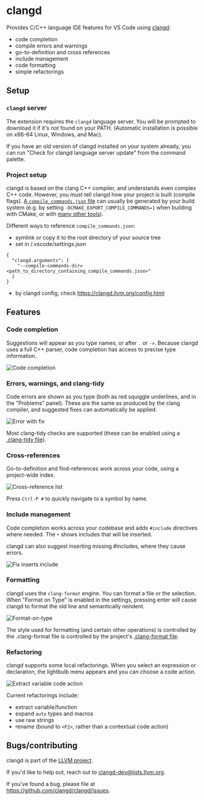 # clangd

Provides C/C++ language IDE features for VS Code using [clangd](https://clangd.llvm.org):

 - code completion
 - compile errors and warnings
 - go-to-definition and cross references
 - include management
 - code formatting
 - simple refactorings

## Setup

### `clangd` server

The extension requires the `clangd` language server.
You will be prompted to download it if it's not found on your PATH.
(Automatic installation is possible on x86-64 Linux, Windows, and Mac).

If you have an old version of clangd installed on your system already, you can
run "Check for clangd language server update" from the command palette.

### Project setup

clangd is based on the clang C++ compiler, and understands even complex C++
code.  However, you must tell clangd how your project is built (compile flags).
[A `compile_commands.json` file](http://clang.llvm.org/docs/JSONCompilationDatabase.html)
can usually be generated by your build system
(e.g. by setting `-DCMAKE_EXPORT_COMPILE_COMMANDS=1` when building with CMake,
or with
[many other tools](https://sarcasm.github.io/notes/dev/compilation-database.html)).

Different ways to reference `compile_commands.json`:
* symlink or copy it to the root directory of your source tree
* set in <project>/.vscode/settings.json<br>
```
{
  "clangd.arguments": [
    "--compile-commands-dir=<path_to_directory_containing_compile_commands.json>"
  ]
}
```
* by clangd config, check https://clangd.llvm.org/config.html


## Features

### Code completion

Suggestions will appear as you type names, or after `.` or `->`.
Because clangd uses a full C++ parser, code completion has access to precise
type information.

![Code completion](doc-assets/complete.png)

### Errors, warnings, and clang-tidy

Code errors are shown as you type (both as red squiggle underlines, and in the
"Problems" panel). These are the same as produced by the clang compiler, and
suggested fixes can automatically be applied.

![Error with fix](doc-assets/diagnostics.png)

Most clang-tidy checks are supported (these can be enabled using a [.clang-tidy
file](https://clang.llvm.org/extra/clang-tidy/)).

### Cross-references

Go-to-definition and find-references work across your code, using a project-wide
index.

![Cross-reference list](doc-assets/xrefs.png)

Press `Ctrl-P #` to quickly navigate to a symbol by name.

### Include management

Code completion works across your codebase and adds `#include` directives where
needed. The `•` shows includes that will be inserted.

clangd can also suggest inserting missing #includes, where they cause errors.

![Fix inserts include](doc-assets/include.png)

### Formatting

clangd uses the `clang-format` engine. You can format a file or the selection.
When "Format on Type" is enabled in the settings, pressing enter will cause
clangd to format the old line and semantically reindent.

![Format-on-type](doc-assets/format.png)

The style used for formatting (and certain other operations) is controlled by
the .clang-format file is controlled by the project's
[.clang-format file](https://clang.llvm.org/docs/ClangFormatStyleOptions.html).

### Refactoring

clangd supports some local refactorings. When you select an expression or
declaration, the lightbulb menu appears and you can choose a code action.

![Extract variable code action](doc-assets/extract.png)

Current refactorings include:
 - extract variable/function
 - expand `auto` types and macros
 - use raw strings
 - rename (bound to `<F2>`, rather than a contextual code action)

## Bugs/contributing

clangd is part of the [LLVM project](https://llvm.org).

If you'd like to help out, reach out to clangd-dev@lists.llvm.org.

If you've found a bug, please file at https://github.com/clangd/clangd/issues.
